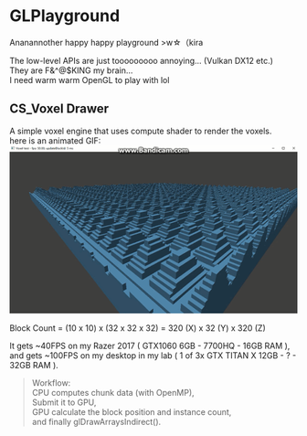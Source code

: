 # GLPlayground
Ananannother happy happy playground >w☆（kira

The low-level APIs are just tooooooooo annoying... (Vulkan DX12 etc.)  
They are F&^@$KING my brain...  
I need warm warm OpenGL to play with lol  

## CS_Voxel Drawer
A simple voxel engine that uses compute shader to render the voxels.  
here is an animated GIF:  
![](CS_VoxelDrawer/animated.gif)

Block Count = (10 x 10) x (32 x 32 x 32) = 320 (X) x 32 (Y) x 320 (Z)

It gets ~40FPS on my Razer 2017 ( GTX1060 6GB - 7700HQ - 16GB RAM ),  
and gets ~100FPS on my desktop in my lab ( 1 of 3x GTX TITAN X 12GB - ? - 32GB RAM ).

>Workflow:  
CPU computes chunk data (with OpenMP),  
Submit it to GPU,  
GPU calculate the block position and instance count,  
and finally glDrawArraysIndirect().
